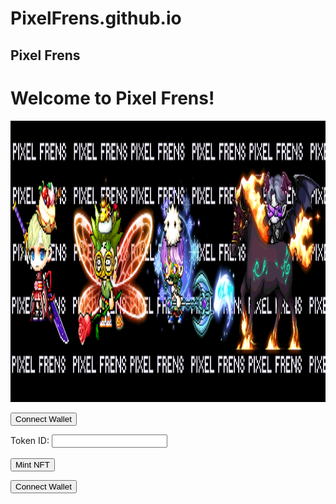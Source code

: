 # PixelFrens.github.io
<html>
  <head>
    <meta charset="UTF-8">
    <h2>Pixel Frens</h2>
  </head>
  <body>
    <h1>Welcome to Pixel Frens!</h1>
  </body>
</html>
<img src="pixelfrens_twitter_header.png" alt="PIXELFRENS.github.io" width="2000" height="450">


<button type="button" onclick="connectWallet()">Connect Wallet</button>
    <form>
      <label for="tokenId">Token ID:</label>
      <input type="text" id="tokenId" name="tokenId"><br><br>
      <button type="button" onclick="mintNFT()">Mint NFT</button>
    

<html>
   <head>
      <title>Connect to crypto wallet</title>
   <script src="https://cdnjs.cloudflare.com/ajax/libs/web3/1.7.4-rc.1/web3.min.js"></script>
 </head>
<body>
<script>
/* To connect using MetaMask */
async function connect() {
  if (window.ethereum) {
     await window.ethereum.request({ method: "eth_requestAccounts" });
     window.web3 = new Web3(window.ethereum);
     const account = web3.eth.accounts;
     //Get the current MetaMask selected/active wallet
     const walletAddress = account.givenProvider.selectedAddress;
     console.log(`Wallet: ${walletAddress}`);
  
  } else {
   console.log("No wallet");
  }
}
</script>
<input type="button" value="Connect Wallet" onclick="connect();">
</body>
</html>